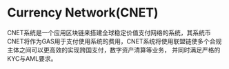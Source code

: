 # 

# Currency Network(CNET)

CNET系统是一个应用区块链来搭建全球稳定价值支付网络的系统，其系统币CNET将作为GAS用于支付使用系统的费用，CNET系统将使用联盟链使多个合规主体之间可以更高效的实现跨国支付，数字资产清算等业务， 并同时满足严格的KYC与AML要求。


